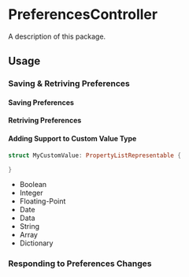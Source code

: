 # PreferencesController

A description of this package.

## Usage

### Saving & Retriving Preferences

#### Saving Preferences

#### Retriving Preferences

#### Adding Support to Custom Value Type  

```swift
struct MyCustomValue: PropertyListRepresentable {

}
```

- Boolean
- Integer
- Floating-Point
- Date
- Data
- String
- Array
- Dictionary

### Responding to Preferences Changes
